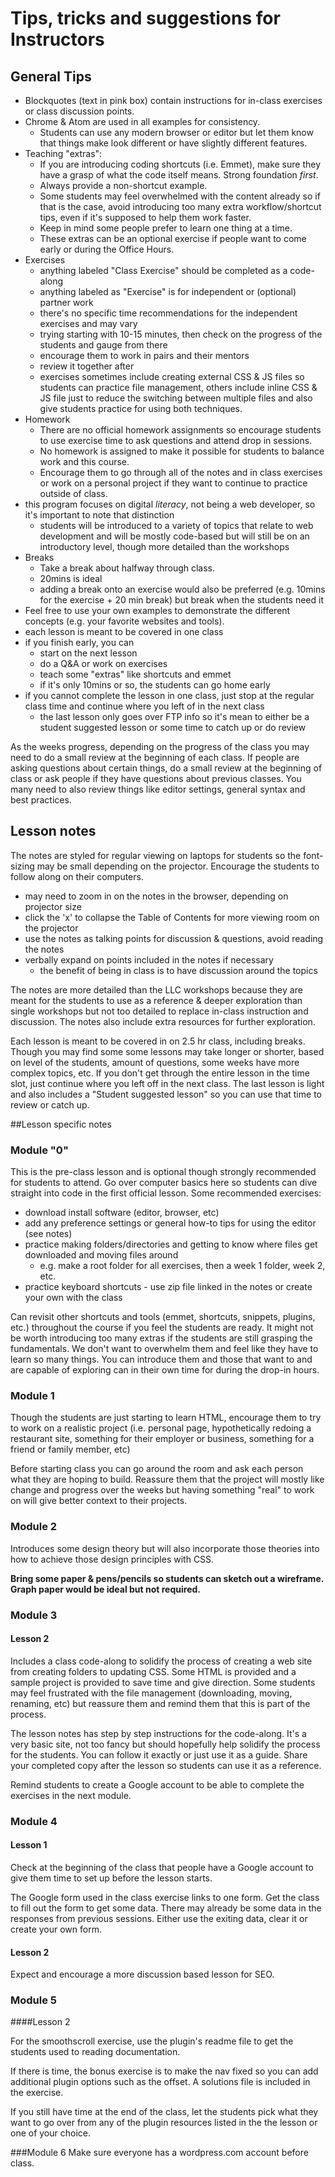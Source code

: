 # Tips, tricks and suggestions for Instructors

## General Tips

* Blockquotes (text in pink box) contain instructions for in-class exercises or class discussion points.
* Chrome & Atom are used in all examples for consistency. 
  * Students can use any modern browser or editor but let them know that things make look different or have slightly different features.
* Teaching "extras":
  * If you are introducing coding shortcuts (i.e. Emmet), make sure they have a grasp of what the code itself means. Strong foundation *first*.
  * Always provide a non-shortcut example. 
  * Some students may feel overwhelmed with the content already so if that is the case, avoid introducing too many extra workflow/shortcut tips, even if it's supposed to help them work faster.
  * Keep in mind some people prefer to learn one thing at a time.
  * These extras can be an optional exercise if people want to come early or during the Office Hours.
* Exercises
  * anything labeled "Class Exercise" should be completed as a code-along
  * anything labeled as "Exercise" is for independent or (optional) partner work
  * there's no specific time recommendations for the independent exercises and may vary
  * trying starting with 10-15 minutes, then check on the progress of the students and gauge from there
  * encourage them to work in pairs and their mentors
  * review it together after
  * exercises sometimes include creating external CSS & JS files so students can practice file management, others include inline CSS & JS file just to reduce the switching between multiple files and also give students practice for using both techniques.
* Homework
  * There are no official homework assignments so encourage students to use exercise time to ask questions and attend drop in sessions.
  * No homework is assigned to make it possible for students to balance work and this course.
  * Encourage them to go through all of the notes and in class exercises or work on a personal project if they want to continue to practice outside of class.
* this program focuses on digital *literacy*, not being a web developer, so it's important to note that distinction
  * students will be introduced to a variety of topics that relate to web development and will be mostly code-based but will still be on an introductory level, though more detailed than the workshops
* Breaks
  * Take a break about halfway through class.
  * 20mins is ideal
  * adding a break onto an exercise would also be preferred (e.g. 10mins for the exercise + 20 min break) but break when the students need it
* Feel free to use your own examples to demonstrate the different concepts (e.g. your favorite websites and tools).
* each lesson is meant to be covered in one class
* if you finish early, you can 
  * start on the next lesson
  * do a Q&A or work on exercises
  * teach some "extras" like shortcuts and emmet
  * if it's only 10mins or so, the students can go home early
* if you cannot complete the lesson in one class, just stop at the regular class time and continue where you left of in the next class
  * the last lesson only goes over FTP info so it's mean to either be a student suggested lesson or some time to catch up or do review
  
As the weeks progress, depending on the progress of the class you may need to do a small review at the beginning of each class.  If people are asking questions about certain things, do a small review at the beginning of class or ask people if they have questions about previous classes.  You many need to also review things like editor settings, general syntax and best practices.

## Lesson notes
The notes are styled for regular viewing on laptops for students so the font-sizing may be small depending on the projector.  Encourage the students to follow along on their computers.

* may need to zoom in on the notes in the browser, depending on projector size
* click the 'x' to collapse the Table of Contents for more viewing room on the projector
* use the notes as talking points for discussion & questions, avoid reading the notes
* verbally expand on points included in the notes if necessary
  * the benefit of being in class is to have discussion around the topics

The notes are more detailed than the LLC workshops because they are meant for the students to use as a reference & deeper exploration than single workshops but not too detailed to replace in-class instruction and discussion.  The notes also include extra resources for further exploration.

Each lesson is meant to be covered in on 2.5 hr class, including breaks. Though you may find some some lessons may take longer or shorter, based on level of the students, amount of questions, some weeks have more complex topics, etc.
If you don't get through the entire lesson in the time slot, just continue where you left off in the next class.  The last lesson is light and also includes a "Student suggested lesson" so you can use that time to review or catch up.

##Lesson specific notes
### Module "0"

This is the pre-class lesson and is optional though strongly recommended for students to attend.  Go over computer basics here so students can dive straight into code in the first official lesson.  Some recommended exercises:

* download install software (editor, browser, etc)
* add any preference settings or general how-to tips for using the editor (see notes)
* practice making folders/directories and getting to know where files get downloaded and moving files around
  * e.g. make a root folder for all exercises, then a week 1 folder, week 2, etc.
* practice keyboard shortcuts - use zip file linked in the notes or create your own with the class

Can revisit other shortcuts and tools (emmet, shortcuts, snippets, plugins, etc.) throughout the course if you feel the students are ready.  It might not be worth introducing too many extras if the students are still grasping the fundamentals.  We don't want to overwhelm them and feel like they have to learn so many things.  You can introduce them and those that want to and are capable of exploring can in their own time for during the drop-in hours.

### Module 1
Though the students are just starting to learn HTML, encourage them to try to work on a realistic project (i.e. personal page, hypothetically redoing a restaurant site, something for their employer or business, something for a friend or family member, etc)

Before starting class you can go around the room and ask each person what they are hoping to build.  Reassure them that the project will mostly like change and progress over the weeks but having something "real" to work on will give better context to their projects.

### Module 2
Introduces some design theory but will also incorporate those theories into how to achieve those design principles with CSS.

**Bring some paper & pens/pencils so students can sketch out a wireframe.  Graph paper would be ideal but not required.**

### Module 3

#### Lesson 2 
Includes a class code-along to solidify the process of creating a web site from creating folders to updating CSS.  Some HTML is provided and a sample project is provided to save time and give direction.  Some students may feel frustrated with the file management (downloading, moving, renaming, etc) but reassure them and remind them that this is part of the process.

The lesson notes has step by step instructions for the code-along. It's a very basic site, not too fancy but should hopefully help solidify the process for the students. You can follow it exactly or just use it as a guide.  Share your completed copy after the lesson so students can use it as a reference.

Remind students to create a Google account to be able to complete the exercises in the next module.

### Module 4

#### Lesson 1

Check at the beginning of the class that people have a Google account to give them time to set up before the lesson starts.

The Google form used in the class exercise links to one form.  Get the class to fill out the form to get some data.  There may already be some data in the responses from previous sessions. Either use the exiting data, clear it or create your own form.

#### Lesson 2
Expect and encourage a more discussion based lesson for SEO.


### Module 5
####Lesson 2 

For the smoothscroll exercise, use the plugin's readme file to get the students used to reading documentation.

If there is time, the bonus exercise is to make the nav fixed so you can add additional plugin options such as the offset. A solutions file is included in the exercise. 

If you still have time at the end of the class, let the students pick what they want to go over from any of the plugin resources listed in the the lesson or one of your choice.

###Module 6
Make sure everyone has a wordpress.com account before class.